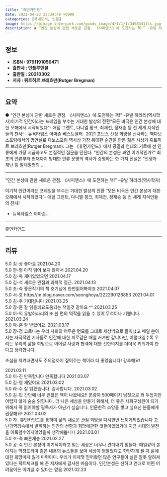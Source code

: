 ```yaml
---
title: "휴먼카인드"
date: 2021-04-23 22:34:49 +0900
categories: [국내도서, 인문]
image: https://bimage.interpark.com/goods_image/4/1/1/1/346834111s.jpg
description: ● “인간 본성에 관한 새로운 관점. 《사피엔스》에 도전하는 책!” -유발 하라리(역사학자)이기적 인간이라는 프레임을 부수는 거대한 발상의 전환“모든 비극은 인간 본성에 대한 오해에서 시작되었다”- 애덤 그랜트, 다니엘 핑크, 최재천, 정재승 등 전 세계 지식인들의 찬사! - 뉴욕타임
---
```


## **정보**

- **ISBN : 9791191056471**
- **출판사 : 인플루엔셜**
- **출판일 : 20210302**
- **저자 : 뤼트허르 브레흐만(Rutger Bregman)**

------



## **요약**

●  “인간 본성에 관한 새로운 관점. 《사피엔스》에 도전하는 책!” -유발 하라리(역사학자)이기적 인간이라는 프레임을 부수는 거대한 발상의 전환“모든 비극은 인간 본성에 대한 오해에서 시작되었다”- 애덤 그랜트, 다니엘 핑크, 최재천, 정재승 등 전 세계 지식인들의 찬사! - 뉴욕타임스 아마존 베스트셀러- 2021 포브스 선정 희망을 선사하는 책다보스포럼에서의 명연설로 다보스포럼 역사상 가장 위대한 순간을 만든 젊은 사상가 뤼트허르 브레흐만(Rutger Bregman). 그는 《휴먼카인드》에서 공멸과 연대의 기로에 선 인류에게 가장 시급하고도 본질적인 질문을 던진다. “인간의 본성은 과연 이기적인가?” 최초의 인류부터 현재까지 방대한 인류 문명의 역사가 증명하는 한 가지 진실은 “전쟁과 재난 등 절체절명의 ...

------

“인간 본성에 관한 새로운 관점. 《사피엔스》에 도전하는 책!”
-유발 하라리(역사학자)

이기적 인간이라는 프레임을 부수는 거대한 발상의 전환
“모든 비극은 인간 본성에 대한 오해에서 시작되었다”- 애덤 그랜트, 다니엘 핑크, 최재천, 정재승 등 전 세계 지식인들의 찬사! 
- 뉴욕타임스 아마존... 

------


휴먼카인드 

------


## **리뷰** 

5.0 김-상 좋아요 2021.04.20 <br/>5.0 안-형 아직 읽어 보지 않아서 2021.04.20 <br/>5.0 김-옥 재미있었으면 2021.04.17 <br/>5.0 김-석 새로운 관점과 과학적 접근.  2021.04.13 <br/>5.0 조-숙 좋은작기의 책 호기심에 한번읽어봐야죠 2021.04.07 <br/>5.0 서-호 https//m.blog.naver.com/seonghoya/222290126853 2021.04.01 <br/>5.0 김-주 기대됩니다 2021.03.25 <br/>5.0 장-훈 잘 읽을께요도움되는 책일것 같아요 ^^ 2021.03.25 <br/>5.0 이-익 유발하라리의 또 한 편의 역작을 읽을 수 있어 무척이나 기쁩니다. 2021.03.24 <br/>5.0 박-훈 잘 받았어요. 2021.03.17 <br/>5.0 장-정 
코로나는 우리 사회의 어두운 면모를 그대로 세상밖으로 들춰냈고
매일 쏟아지는 자극적인 기사들로 인간에 대한 피로감은 매일 커져만 갑니다만, 이럴때일수록 우리는 우리의 삶을 희망으로 이어갈
사랑과 협력에 대한 선한의지를 더더욱 키워가야 한다고 생각합니다.

초심을 지켜내면서도 주의점까지 짚어주는 책이라 더 좋았습니다!
강추해요!


 2021.03.11 <br/>5.0 이-진 만족합니다 만족합니다  2021.03.07 <br/>5.0 김-영 재밌어요 2021.03.02 <br/>5.0 라-수 잘 읽겠습니다. 감사합니다. 2021.03.02 <br/>5.0 김-민 간만에 너무 괜찮은 책이 나왔네요!! 분량이 500페이지 남짓으로 꽤 두껍지만 어렵지 않게 술술 읽힙니다. 더 나은 세상을 만들기 위해서, 더 좋은 사회구성원이 되기 위해서 꼭 읽어야할 필독서가 아닌가 싶습니다. 인문한적 소양을 쌓고 싶으신 분들에게 권장해요! 2021.03.02 <br/>5.0 가- 휴먼카인드를 통하여 삶의 새로운 관점 희망을 다시한번 느끼게되었습니다 고난과역경속애서 발휘하는 인간의 선함과 희망에관한 것들이있었기에 지금 시대의 발전을 이룩할수있지않았을까 생각해봅니다 2021.03.01 <br/>5.0 조-숙 빠른재송 2021.02.27 <br/>5.0 공-숙 인간 본성이 이기적이라고 믿는 세상은 너무나 견뎌내기 힘들다. 매일같이 쏟아지는 막장드라마 같은 내용의 뉴스들을 보며 세상이 병들었다고 한탄하게 될 때 삶에 대한 희망마저 잃게 마련이다. 우리가 이제껏 믿어왔던 많은 연구들이 실은 잘못 알려져 있다는 팩트체크를 해 준 저자에게 감사한 마음이다. 인간본성은 선하고 연대로 어떤 어려움이든 이겨낼 수 있다는 믿음 2021.02.23 <br/>